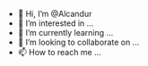 - 👋 Hi, I’m @Alcandur
- 👀 I’m interested in ...
- 🌱 I’m currently learning ...
- 💞️ I’m looking to collaborate on ...
- 📫 How to reach me ...

<!---
Alcandur/Alcandur is a ✨ special ✨ repository because its `README.md` (this file) appears on your GitHub profile.
You can click the Preview link to take a look at your changes.
--->
